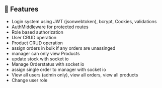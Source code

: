 ## 🌟 Features

- Login system using JWT (jsonwebtoken), bcrypt, Cookies, validations
- AuthMiddleware for protected routes
- Role based authorization
- User CRUD operation
- Product CRUD operation
- assign orders in bulk if any orders are unassinged
- manager can only view Products
- update stock with socket io
- Manage Orderstatus with socket io
- assign single order to manager with socket io
- View all users (admin only), view all orders, view all products
- Change user role
